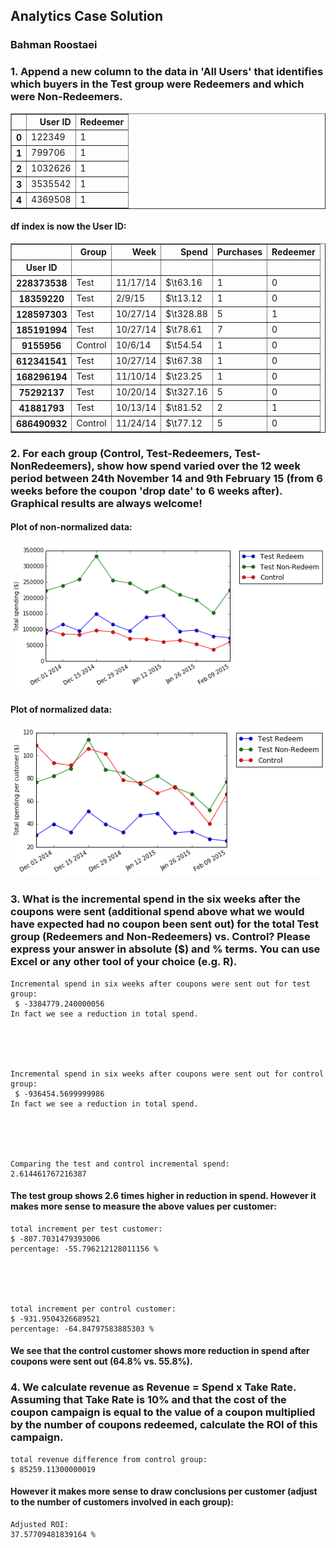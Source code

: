 
## Analytics Case Solution

### Bahman Roostaei




### 1. Append a new column to the data in 'All Users' that identifies which buyers in the Test group were Redeemers and which were Non-Redeemers.														






<div>
<table border="1" class="dataframe">
  <thead>
    <tr style="text-align: right;">
      <th></th>
      <th>User ID</th>
      <th>Redeemer</th>
    </tr>
  </thead>
  <tbody>
    <tr>
      <th>0</th>
      <td>122349</td>
      <td>1</td>
    </tr>
    <tr>
      <th>1</th>
      <td>799706</td>
      <td>1</td>
    </tr>
    <tr>
      <th>2</th>
      <td>1032626</td>
      <td>1</td>
    </tr>
    <tr>
      <th>3</th>
      <td>3535542</td>
      <td>1</td>
    </tr>
    <tr>
      <th>4</th>
      <td>4369508</td>
      <td>1</td>
    </tr>
  </tbody>
</table>
</div>








#### df index is now the User ID:




<div>
<table border="1" class="dataframe">
  <thead>
    <tr style="text-align: right;">
      <th></th>
      <th>Group</th>
      <th>Week</th>
      <th>Spend</th>
      <th>Purchases</th>
      <th>Redeemer</th>
    </tr>
    <tr>
      <th>User ID</th>
      <th></th>
      <th></th>
      <th></th>
      <th></th>
      <th></th>
    </tr>
  </thead>
  <tbody>
    <tr>
      <th>228373538</th>
      <td>Test</td>
      <td>11/17/14</td>
      <td>$\t63.16</td>
      <td>1</td>
      <td>0</td>
    </tr>
    <tr>
      <th>18359220</th>
      <td>Test</td>
      <td>2/9/15</td>
      <td>$\t13.12</td>
      <td>1</td>
      <td>0</td>
    </tr>
    <tr>
      <th>128597303</th>
      <td>Test</td>
      <td>10/27/14</td>
      <td>$\t328.88</td>
      <td>5</td>
      <td>1</td>
    </tr>
    <tr>
      <th>185191994</th>
      <td>Test</td>
      <td>10/27/14</td>
      <td>$\t78.61</td>
      <td>7</td>
      <td>0</td>
    </tr>
    <tr>
      <th>9155956</th>
      <td>Control</td>
      <td>10/6/14</td>
      <td>$\t54.54</td>
      <td>1</td>
      <td>0</td>
    </tr>
    <tr>
      <th>612341541</th>
      <td>Test</td>
      <td>10/27/14</td>
      <td>$\t67.38</td>
      <td>1</td>
      <td>0</td>
    </tr>
    <tr>
      <th>168296194</th>
      <td>Test</td>
      <td>11/10/14</td>
      <td>$\t23.25</td>
      <td>1</td>
      <td>0</td>
    </tr>
    <tr>
      <th>75292137</th>
      <td>Test</td>
      <td>10/20/14</td>
      <td>$\t327.16</td>
      <td>5</td>
      <td>0</td>
    </tr>
    <tr>
      <th>41881793</th>
      <td>Test</td>
      <td>10/13/14</td>
      <td>$\t81.52</td>
      <td>2</td>
      <td>1</td>
    </tr>
    <tr>
      <th>686490932</th>
      <td>Control</td>
      <td>11/24/14</td>
      <td>$\t77.12</td>
      <td>5</td>
      <td>0</td>
    </tr>
  </tbody>
</table>
</div>




### 2. For each group (Control, Test-Redeemers, Test-NonRedeemers), show how spend varied over the 12 week period between 24th November 14 and 9th February 15 (from 6 weeks before the coupon 'drop date' to 6 weeks after). Graphical results are always welcome!	
															



#### Plot of non-normalized data:


![png](output_14_0.png)


#### Plot of normalized data:





![png](output_16_0.png)


### 3. What is the incremental spend in the six weeks after the coupons were sent (additional spend above what we would have expected had no coupon been sent out) for the total Test group (Redeemers and Non-Redeemers) vs. Control? Please express your answer in absolute ($) and % terms. You can use Excel or any other tool of your choice (e.g. R).	




    Incremental spend in six weeks after coupons were sent out for test group:
     $ -3384779.240000056
    In fact we see a reduction in total spend.





    Incremental spend in six weeks after coupons were sent out for control group:
     $ -936454.5699999986
    In fact we see a reduction in total spend.





    Comparing the test and control incremental spend:
    2.614461767216387


#### The test group shows 2.6 times higher in reduction in spend. However it makes more sense to measure the above values per customer:



    total increment per test customer:
    $ -807.7031479393006
    percentage: -55.796212128011156 %





    total increment per control customer:
    $ -931.9504326689521
    percentage: -64.84797583885303 %


#### We see that the control customer shows more reduction in spend after coupons were sent out (64.8% vs. 55.8%).

### 4. We calculate revenue as Revenue = Spend x Take Rate. Assuming that Take Rate is 10% and that the cost of the coupon campaign is equal to the value of a coupon multiplied by the number of coupons redeemed, calculate the ROI of this campaign. 




    total revenue difference from control group:
    $ 85259.11300000019


#### However it makes more sense to draw conclusions per customer (adjust to the number of customers involved in each group):



    Adjusted ROI:
    37.57709481839164 %



